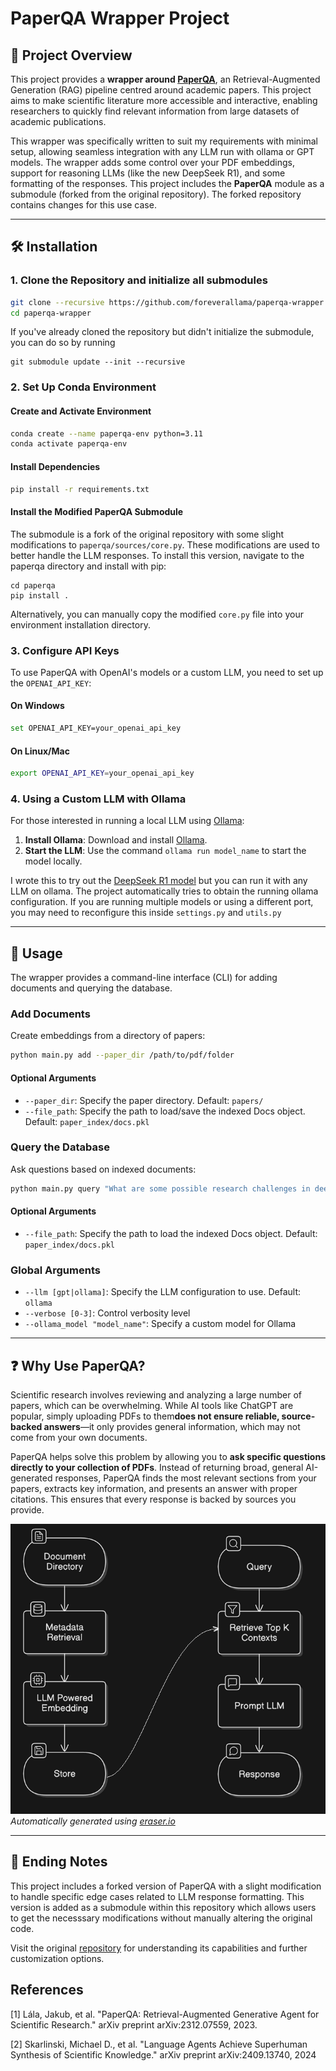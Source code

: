 # PaperQA Wrapper Project

## 📄 Project Overview

This project provides a **wrapper around [PaperQA](https://github.com/Future-House/paper-qa)**, an Retrieval-Augmented Generation (RAG) pipeline centred around academic papers. This project aims to make scientific literature more accessible and interactive, enabling researchers to quickly find relevant information from large datasets of academic publications.

This wrapper was specifically written to suit my requirements with minimal setup, allowing seamless integration with any LLM run with ollama or GPT models. The wrapper adds some control over your PDF embeddings, support for reasoning LLMs (like the new DeepSeek R1), and some formatting of the responses. This project includes the **PaperQA** module as a submodule (forked from the original repository). The forked repository contains changes for this use case.

---

## 🛠 Installation

### 1. Clone the Repository and initialize all submodules

```bash
git clone --recursive https://github.com/foreverallama/paperqa-wrapper
cd paperqa-wrapper
```

If you've already cloned the repository but didn't initialize the submodule, you can do so by running

```
git submodule update --init --recursive
```

### 2. Set Up Conda Environment

#### Create and Activate Environment

```bash
conda create --name paperqa-env python=3.11
conda activate paperqa-env
```

#### Install Dependencies

```bash
pip install -r requirements.txt
```

#### Install the Modified PaperQA Submodule

The submodule is a fork of the original repository with some slight modifications to `paperqa/sources/core.py`. These modifications are used to better handle the LLM responses. To install this version, navigate to the paperqa directory and install with pip:

```
cd paperqa
pip install .
```

Alternatively, you can manually copy the modified `core.py` file into your environment installation directory.

### 3. Configure API Keys

To use PaperQA with OpenAI's models or a custom LLM, you need to set up the `OPENAI_API_KEY`:

#### On **Windows**

```bash
set OPENAI_API_KEY=your_openai_api_key
```

#### On **Linux/Mac**

```bash
export OPENAI_API_KEY=your_openai_api_key
```

### 4. Using a Custom LLM with Ollama

For those interested in running a local LLM using [Ollama](https://ollama.com/):

1. **Install Ollama**: Download and install [Ollama](https://ollama.com/download).
2. **Start the LLM**: Use the command `ollama run model_name` to start the model locally.

I wrote this to try out the [DeepSeek R1 model](https://huggingface.co/unsloth/DeepSeek-R1-Distill-Qwen-7B-GGUF/tree/main) but you can run it with any LLM on ollama. The project automatically tries to obtain the running ollama configuration. If you are running multiple models or using a different port, you may need to reconfigure this inside `settings.py` and `utils.py`

---

## 🚀 Usage

The wrapper provides a command-line interface (CLI) for adding documents and querying the database.

### **Add Documents**

Create embeddings from a directory of papers:

```bash
python main.py add --paper_dir /path/to/pdf/folder
```

#### Optional Arguments

- `--paper_dir`: Specify the paper directory. Default: `papers/`
- `--file_path`: Specify the path to load/save the indexed Docs object. Default: `paper_index/docs.pkl`

### **Query the Database**

Ask questions based on indexed documents:

```bash
python main.py query "What are some possible research challenges in deep learning?"
```

#### Optional Arguments

- `--file_path`: Specify the path to load the indexed Docs object. Default: `paper_index/docs.pkl`

### **Global Arguments**

- `--llm [gpt|ollama]`: Specify the LLM configuration to use. Default: `ollama`
- `--verbose [0-3]`: Control verbosity level
- `--ollama_model "model_name"`: Specify a custom model for Ollama
  
---

## ❓ Why Use PaperQA?

Scientific research involves reviewing and analyzing a large number of papers, which can be overwhelming. While AI tools like ChatGPT are popular, simply uploading PDFs to them**does not ensure reliable, source-backed answers**—it only provides general information, which may not come from your own documents.

PaperQA helps solve this problem by allowing you to **ask specific questions directly to your collection of PDFs**. Instead of returning broad, general AI-generated responses, PaperQA finds the most relevant sections from your papers, extracts key information, and presents an answer with proper citations. This ensures that every response is backed by sources you provide.

![PaperQA Workflow](images/paperqa_workflow.png)  
*Automatically generated using [eraser.io](https://www.eraser.io/diagramgpt)*

---

## 📝 Ending Notes

This project includes a forked version of PaperQA with a slight modification to handle specific edge cases related to LLM response formatting. This version is added as a submodule within this repository which allows users to get the necesssary modifications without manually altering the original code.

Visit the original [repository](https://github.com/example/paperqa) for understanding its capabilities and further customization options.

## References

[1] Lála, Jakub, et al. "PaperQA: Retrieval-Augmented Generative Agent for Scientific Research." arXiv preprint arXiv:2312.07559, 2023.

[2] Skarlinski, Michael D., et al. "Language Agents Achieve Superhuman Synthesis of Scientific Knowledge." arXiv preprint arXiv:2409.13740, 2024
